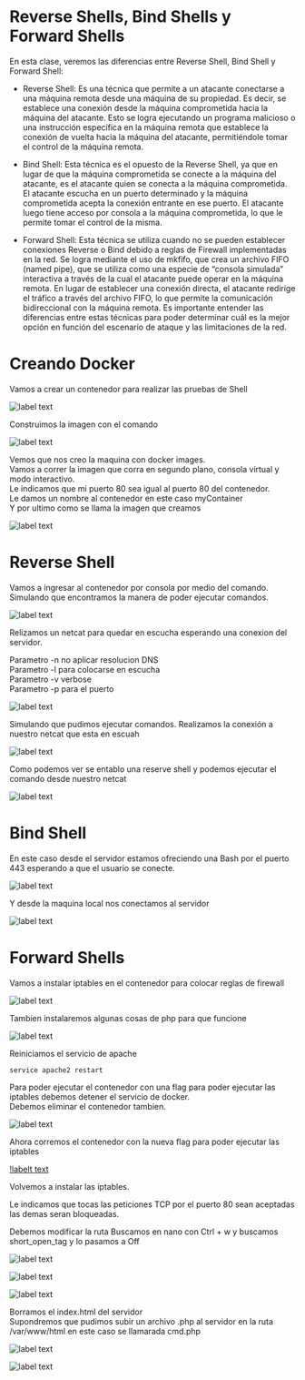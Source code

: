 # Reverse Shells, Bind Shells y Forward Shells

En esta clase, veremos las diferencias entre Reverse Shell, Bind Shell y Forward Shell:

* Reverse Shell: Es una técnica que permite a un atacante conectarse a una máquina remota desde una máquina de su propiedad. Es decir, se establece una conexión desde la máquina comprometida hacia la máquina del atacante. Esto se logra ejecutando un programa malicioso o una instrucción específica en la máquina remota que establece la conexión de vuelta hacia la máquina del atacante, permitiéndole tomar el control de la máquina remota.

* Bind Shell: Esta técnica es el opuesto de la Reverse Shell, ya que en lugar de que la máquina comprometida se conecte a la máquina del atacante, es el atacante quien se conecta a la máquina comprometida. El atacante escucha en un puerto determinado y la máquina comprometida acepta la conexión entrante en ese puerto. El atacante luego tiene acceso por consola a la máquina comprometida, lo que le permite tomar el control de la misma.

* Forward Shell: Esta técnica se utiliza cuando no se pueden establecer conexiones Reverse o Bind debido a reglas de Firewall implementadas en la red. Se logra mediante el uso de mkfifo, que crea un archivo FIFO (named pipe), que se utiliza como una especie de “consola simulada” interactiva a través de la cual el atacante puede operar en la máquina remota. En lugar de establecer una conexión directa, el atacante redirige el tráfico a través del archivo FIFO, lo que permite la comunicación bidireccional con la máquina remota.
Es importante entender las diferencias entre estas técnicas para poder determinar cuál es la mejor opción en función del escenario de ataque y las limitaciones de la red.

# Creando Docker

Vamos a crear un contenedor para realizar las pruebas de Shell

![label text](imgs/01.png)

Construimos la imagen con el comando 

![label text](imgs/02.png)

Vemos que nos creo la maquina con docker images.\
Vamos a correr la imagen que corra en segundo plano, consola virtual y modo interactivo.\
Le indicamos que mi puerto 80 sea igual al puerto 80 del contenedor.\
Le damos un nombre al contenedor en este caso myContainer\
Y por ultimo como se llama la imagen que creamos

![label text](imgs/03.png)

# Reverse Shell

Vamos a ingresar al contenedor por consola por medio del comando. Simulando que encontramos la manera de poder ejecutar comandos.

![label text](imgs/04.png)

Relizamos un netcat para quedar en escucha esperando una conexion del servidor.

Parametro -n no aplicar resolucion DNS\
Parametro -l para colocarse en escucha\
Parametro -v verbose\
Parametro -p para el puerto

![label text](imgs/05.png)

Simulando que pudimos ejecutar comandos. Realizamos la conexión a nuestro netcat que esta en escuah 

![label text](imgs/06.png)

Como podemos ver se entablo una reserve shell y podemos ejecutar el comando desde nuestro netcat

![label text](imgs/07.png)

# Bind Shell

En este caso desde el servidor estamos ofreciendo una Bash por el puerto 443 esperando a que el usuario se conecte.

![label text](imgs/08.png)

Y desde la maquina local nos conectamos al servidor

![label text](imgs/09.png)

# Forward Shells

Vamos a instalar iptables en el contenedor para colocar reglas de firewall

![label text](imgs/10.png)

Tambien instalaremos algunas cosas de php para que funcione

![label text](imgs/16.png)

Reiniciamos el servicio de apache

```
service apache2 restart
```

Para poder ejecutar el contenedor con una flag para poder ejecutar las iptables debemos detener el servicio de docker.\
Debemos eliminar el contenedor tambien.

![label text](imgs/11.png)

Ahora corremos el contenedor con la nueva flag para poder ejecutar las iptables

[!labelt text](imgs/12.png)

Volvemos a instalar las iptables.

Le indicamos que tocas las peticiones TCP por el puerto 80 sean aceptadas las demas seran bloqueadas.

Debemos modificar la ruta 
Buscamos en nano con Ctrl + w y buscamos short_open_tag y lo pasamos a Off

![label text](imgs/18.png)

![label text](imgs/17.png)

![label text](imgs/13.png)

Borramos el index.html del servidor\
Supondremos que pudimos subir un archivo .php al servidor en la ruta /var/www/html en este caso se llamarada cmd.php

![label text](imgs/14.png)

![label text](imgs/15.png)




































































